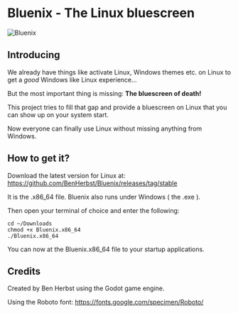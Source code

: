 # Bluenix - The Linux bluescreen

![Bluenix](https://user-images.githubusercontent.com/83538916/170375895-08d3991c-6f5e-4e0d-abdb-2d9bfc71ebd9.png)


## Introducing
We already have things like activate Linux, Windows themes etc. on Linux to get a _good_ Windows like Linux experience...

But the most important thing is missing: **The bluescreen of death!**

This project tries to fill that gap and provide a bluescreen on Linux that you can show up on your system start.

Now everyone can finally use Linux without missing anything from Windows.

##  How to get it?
Download the latest version for Linux at: https://github.com/BenHerbst/Bluenix/releases/tag/stable

It is the .x86_64 file. Bluenix also runs under Windows ( the .exe ).

Then open your terminal of choice and enter the following:

```
cd ~/Downloads
chmod +x Bluenix.x86_64
./Bluenix.x86_64
```

You can now at the Bluenix.x86_64 file to your startup applications.

## Credits
Created by Ben Herbst using the Godot game engine.

Using the Roboto font: https://fonts.google.com/specimen/Roboto/
